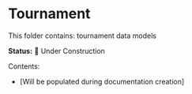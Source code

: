 # Tournament

This folder contains: tournament data models

**Status:** 🚧 Under Construction

Contents:
- [Will be populated during documentation creation]
